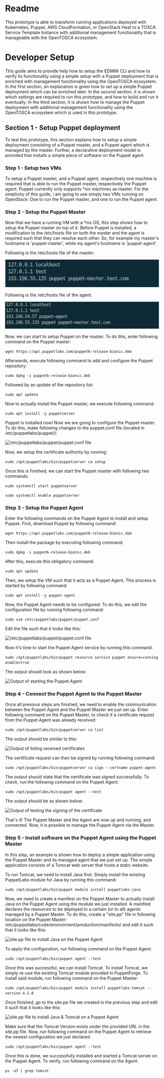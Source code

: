 # Readme

This prototype is able to transform running applications deployed with Kubernetes, Puppet, AWS CloudFormation, or OpenStack Heat to a TOSCA Service Template Instance with additional management functionality that is manageable with the OpenTOSCA ecosystem.

# Developer Setup
This guide aims to provide help how to setup the EDMMi CLI and how to verify its functionality using a simple setup with a Puppet deployment that is enriched with management functionality using the OpenTOSCA ecosystem.
In the first section, an explanation is given how to set up a simple Puppet deployment which can be enriched later.
In the second section, it is shown which settings are required to run this prototype, and how to build and run it eventually.
In the third section, it is shown how to manage the Puppet deployment with additional management functionality using the OpenTOSCA ecosystem which is used in this prototype.

## Section 1 - Setup Puppet deployment
To test this prototype, this section explains how to setup a simple deployment consisting of a Puppet master, and a Puppet agent which is managed by the master.
Further, a declarative deployment model is provided that installs a simple piece of software on the Puppet agent.

### Step 1 - Setup two VMs
To setup a Puppet master, and a Puppet agent, respectively one machine is required that is able to run the Puppet master, respectively the Puppet agent.
Puppet currently only supports *nix machines as master.
For the simplicity of this guide, i am going to use simply two VMs running on OpenStack: Ooe to run the Puppet master, and one to run the Puppet agent.

### Step 2 - Setup the Puppet Master
Now that we have a running VM with a *nix OS, this step shows how to setup the Puppet master on top of it.
Before Puppet is installed, a modification to the /etc/hosts file on both the master and the agent is required such that they can resolve each other.
So, for example my master's hostname is 'puppet-master', while my agent's hostname is 'puppet-agent'.

Following is the /etc/hosts file of the master:

![/etc/hosts file of the master](./doc/img/hosts_master.png)

Following is the /etc/hosts file of the agent:

![/etc/hosts file of the agent](./doc/img/hosts_agent.png)

Now, we can start to setup Puppet on the master. To do this, enter following command on the Puppet master:

```wget https://apt.puppetlabs.com/puppet6-release-bionic.deb```

Afterwards, execute following command to add and configure the Puppet repository:

```sudo dpkg -i puppet6-release-bionic.deb```

Followed by an update of the repository list:

```sudo apt update```

Now to actually install the Puppet master, we execute following command:

```sudo apt install -y puppetserver```

Puppet is installed now! Now we are going to configure the Puppet master. To do this, make following changes to the puppet.conf file (located in /etc/puppetlabs/puppet/):

![/etc/puppetlabs/puppet/puppet.conf file](./doc/img/puppetconf.png)

Now, we setup the certificate authority by running:

```sudo /opt/puppetlabs/bin/puppetserver ca setup```

Once this is finished, we can start the Puppet master with following two commands:

```sudo systemctl start puppetserver```

```sudo systemctl enable puppetserver```

### Step 3 - Setup the Puppet Agent

Enter the following commands on the Puppet Agent to install and setup Puppet.
First, download Puppet by following command:

```wget https://apt.puppetlabs.com/puppet6-release-bionic.deb```

Then install the package by executing following command:

```sudo dpkg -i puppet6-release-bionic.deb```

After this, execute this obligatory command:

```sudo apt update```

Then, we setup the VM such that it acts as a Puppet Agent.
This process is started by following command:

```sudo apt install -y puppet-agent```

Now, the Puppet Agent needs to be configured.
To do this, we edit the configuration file by running following command:

```sudo vim /etc/puppetlabs/puppet/puppet.conf```

Edit the file such that it looks like this:

![/etc/puppetlabs/puppet/puppet.conf file](./doc/img/puppetconf_agent.png)

Now it's time to start the Puppet Agent service by running this command:

```sudo /opt/puppetlabs/bin/puppet resource service puppet ensure=running enable=true```

The output should look as shown below:

![Output of starting the Puppet Agent](./doc/img/output.png)

### Step 4 - Connect the Puppet Agent to the Puppet Master
Once all previous steps are finished, we need to enable the communication between the Puppet Agent and the Puppet Master we just set up.
Enter following command on the Puppet Master, to check if a certificate request from the Puppet Agent was already received:

```sudo /opt/puppetlabs/bin/puppetserver ca list```

The output should be similar to this:

![Output of listing received certificates](./doc/img/output__.png)

The certificate request can then be signed by running following command:

```sudo /opt/puppetlabs/bin/puppetserver ca sign --certname puppet-agent```

The output should state that the certificate was signed successfully.
To check, run the following command on the Puppet Agent:

```sudo /opt/puppetlabs/bin/puppet agent --test```

The output should be as shown below:

![Output of testing the signing of the certificate](./doc/img/output_ok.png)

That's it! The Puppet Master and the Agent are now up and running, and connected.
Now, it is possible to manage the Puppet Agent via the Master.

### Step 5 - Install software on the Puppet Agent using the Puppet Master
In this step, an example is shown how to deploy a simple application using the Puppet Master and its managed agent that we just set up.
The simple application consists of a Tomcat web server that hosts a static website.

To run Tomcat, we need to install Java first.
Simply install the existing PuppetLabs module for Java by running this command:

```sudo /opt/puppetlabs/bin/puppet module install puppetlabs-java```

Now, we need to create a manifest on the Puppet Master to actually install Java on the Puppet Agent using the module we just installed.
A manifest declares the resources to be deployed to a certain (or to all) agents managed by a Puppet Master.
To do this, create a "site.pp" file in following location on the Puppet Master: /etc/puppetlabs/code/environment/production/manifests/ and edit it such that it looks like this:

![site.pp file to install Java on the Puppet Agent](./doc/img/manifest_1_.png)

To apply the configuration, run following command on the Puppet Agent:

```sudo /opt/puppetlabs/bin/puppet agent --test```

Once this was successful, we can install Tomcat.
To install Tomcat, we simply re-use the existing Tomcat module provided in PuppetForge.
To install said module, run following command on the Puppet Master:

```sudo /opt/puppetlabs/bin/puppet module install puppetlabs-tomcat --version 4.2.0```

Once finished, go to the site.pp file we created in the previous step and edit it such that it looks like this:

![site.pp file to install Java & Tomcat on a Puppet Agent](./doc/img/main_manifest.png)

Make sure that the Tomcat Version exists under the provided URL in the site.pp file.
Now, run following command on the Puppet Agent to retrieve the newest configuration we just declared:

```sudo /opt/puppetlabs/bin/puppet agent --test```

Once this is done, we successfully installed and started a Tomcat server on the Puppet Agent. To verify, run following command on the Agent:

```ps -ef | grep tomcat```
